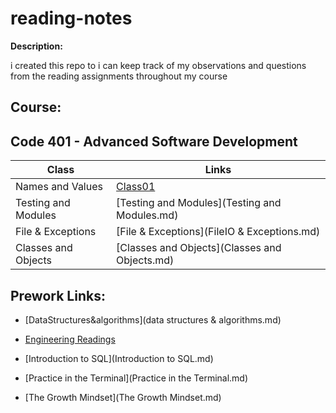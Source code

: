# reading-notes
**Description:**

i created  this repo to i can keep track of my observations and questions from the reading assignments throughout my course
## Course:

##  Code 401 - Advanced Software Development

|   **Class**   |   **Links**            |
| ------------- | ---------------------- |
| Names and Values    | [Class01](Class01.md)  |
| Testing and Modules | [Testing and Modules](Testing and Modules.md)  |
| File & Exceptions | [File & Exceptions](FileIO & Exceptions.md)  |
| Classes and Objects | [Classes and Objects](Classes and Objects.md)  |





## Prework Links:

* [DataStructures&algorithms](data structures & algorithms.md)

* [Engineering Readings](problemsSolving.md)

* [Introduction to SQL](Introduction to SQL.md)

* [Practice in the Terminal](Practice in the Terminal.md)

* [The Growth Mindset](The Growth Mindset.md)






